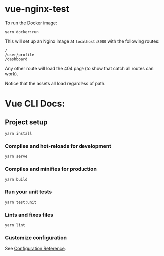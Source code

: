 # vue-nginx-test

To run the Docker image:

```
yarn docker:run
```

This will set up an Nginx image at `localhost:8080` with the following routes:

```
/
/user/profile
/dashboard
```

Any other route will load the 404 page (to show that catch all routes can work).

Notice that the assets all load regardless of path.

# Vue CLI Docs:

## Project setup
```
yarn install
```

### Compiles and hot-reloads for development
```
yarn serve
```

### Compiles and minifies for production
```
yarn build
```

### Run your unit tests
```
yarn test:unit
```

### Lints and fixes files
```
yarn lint
```

### Customize configuration
See [Configuration Reference](https://cli.vuejs.org/config/).

